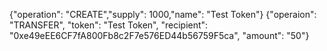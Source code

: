 {"operation": "CREATE","supply": 1000,"name": "Test Token"}
{"operaion": "TRANSFER", "token": "Test Token", "recipient": "0xe49eEE6CF7fA800Fb8c2F7e576ED44b56759F5ca", "amount": "50"}